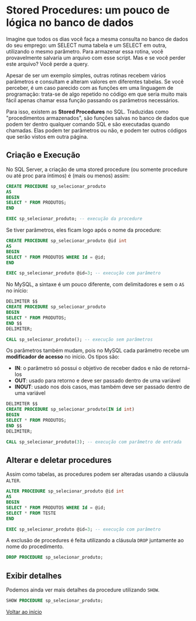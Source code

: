 # Stored Procedures: um pouco de lógica no banco de dados

Imagine que todos os dias você faça a mesma consulta no banco de dados do seu emprego: um SELECT numa tabela e um SELECT em outra, utilizando o mesmo parâmetro. Para armazenar essa rotina, você provavelmente salvaria um arquivo com esse script. Mas e se você perder este arquivo? Você perde a query. 

Apesar de ser um exemplo simples, outras rotinas recebem vários parâmetros e consultam e alteram valores em diferentes tabelas. Se você perceber, é um caso parecido com as funções em uma linguagem de programação: trata-se de algo repetido no código em que seria muito mais fácil apenas chamar essa função passando os parâmetros necessários.

Para isso, existem as **Stored Procedures** no SQL. Traduzidas como "procedimentos armazenados", são funções salvas no banco de dados que podem ter dentro qualquer comando SQL e são executadas quando chamadas. Elas podem ter parâmetros ou não, e podem ter outros códigos que serão vistos em outra página.

## Criação e Execução

No SQL Server, a criação de uma stored procedure (ou somente procedure ou até proc para íntimos) é (mais ou menos) assim:

```sql
CREATE PROCEDURE sp_selecionar_produto
AS
BEGIN
SELECT * FROM PRODUTOS;
END

EXEC sp_selecionar_produto; -- execução da procedure
```

Se tiver parâmetros, eles ficam logo após o nome da procedure:

```sql
CREATE PROCEDURE sp_selecionar_produto @id int
AS
BEGIN
SELECT * FROM PRODUTOS WHERE Id = @id;
END 

EXEC sp_selecionar_produto @id=3; -- execução com parâmetro
```

No MySQL, a sintaxe é um pouco diferente, com delimitadores e sem o `AS` no início:

```sql
DELIMITER $$
CREATE PROCEDURE sp_selecionar_produto
BEGIN
SELECT * FROM PRODUTOS;
END $$
DELIMITER;

CALL sp_selecionar_produto(); -- execução sem parâmetros
```

Os parâmetros também mudam, pois no MySQL cada parâmetro recebe um **modificador de acesso** no início. Os tipos são:
- **IN**: o parâmetro só possui o objetivo de receber dados e não de retorná-los
- **OUT**: usado para retorno e deve ser passado dentro de uma variável
- **INOUT**: usado nos dois casos, mas também deve ser passado dentro de uma variável

```sql
DELIMITER $$
CREATE PROCEDURE sp_selecionar_produto(IN id int)
BEGIN
SELECT * FROM PRODUTOS;
END $$
DELIMITER;

CALL sp_selecionar_produto(3); -- execução com parâmetro de entrada
```

## Alterar e deletar procedures

Assim como tabelas, as procedures podem ser alteradas usando a cláusula `ALTER`. 

```sql
ALTER PROCEDURE sp_selecionar_produto @id int
AS
BEGIN
SELECT * FROM PRODUTOS WHERE Id = @id;
SELECT * FROM TESTE
END 

EXEC sp_selecionar_produto @id=3; -- execução com parâmetro
```

A exclusão de procedures é feita utilizando a cláusula `DROP` juntamente ao nome do procedimento.

```sql
DROP PROCEDURE sp_selecionar_produto;
```

## Exibir detalhes

Podemos ainda ver mais detalhes da procedure utilizando `SHOW`.

```sql
SHOW PROCEDURE sp_selecionar_produto;
```


[Voltar ao início](../README.md)